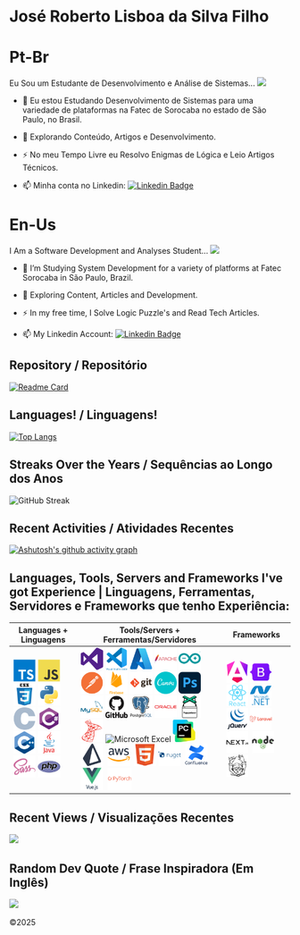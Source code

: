 # José Roberto Lisboa da Silva Filho
<!--
Metrics Source
<picture>
  <img src="/github-metrics.svg" alt="Metrics">
</picture>
-->
<!--
Main
**Proceed15/Proceed15** is a ✨ _special_ ✨ repository because its `README.md` (this file) appears on your GitHub profile.

Here are some ideas to get you started:

- 🔭 I’m currently working on ...
- 🌱 I’m currently learning ...
- 👯 I’m looking to collaborate on ...
- 🤔 I’m looking for help with ...
- 💬 Ask me about ...
- 📫 How to reach me: ...
- 😄 Pronouns: ...
- ⚡ Fun fact: ...
-->
<!-- https://github.com/algebrot/clone-wars-website/tree/main -->
# Pt-Br
Eu Sou um Estudante de Desenvolvimento e Análise de Sistemas... <kbd><img src="https://i.giphy.com/3oKIPnAiaMCws8nOsE.webp" width="33"></kbd>

- :telescope: Eu estou Estudando Desenvolvimento de Sistemas para uma variedade de plataformas na Fatec de Sorocaba no estado de São Paulo, no Brasil.

- :seedling: Explorando Conteúdo, Artigos e Desenvolvimento.

- :zap: No meu Tempo Livre eu Resolvo Enigmas de Lógica e Leio Artigos Técnicos.

- :mailbox: Minha conta no Linkedin: [![Linkedin Badge](https://img.shields.io/badge/-José-blue?style=flat&logo=Linkedin&logoColor=white)](https://br.linkedin.com/in/jos%C3%A9-roberto-lisboa-da-silva-filho-ab4b492a6)

# En-Us
I Am a Software Development and Analyses Student... <kbd><img src="https://i.giphy.com/3oKIPnAiaMCws8nOsE.webp" width="33"></kbd>

- :telescope: I’m Studying System Development for a variety of platforms at Fatec Sorocaba in São Paulo, Brazil.

- :seedling: Exploring Content, Articles and Development.

- :zap: In my free time, I Solve Logic Puzzle's and Read Tech Articles.

- :mailbox: My Linkedin Account: [![Linkedin Badge](https://img.shields.io/badge/-Jose-blue?style=flat&logo=Linkedin&logoColor=white)](https://br.linkedin.com/in/jos%C3%A9-roberto-lisboa-da-silva-filho-ab4b492a6)
<!--
<div align="left"> 
<a href="https://github.com/anuraghazra/github-readme-stats#gh-light-mode-only">
<img height=300 src="https://github-readme-stats-git-masterrstaa-rickstaa.vercel.app/api/top-langs/?username=proceed15&layout=compact&langs_count=12&hide_border=true&role=owner,collaborator&theme=default#gh-light-mode-only" alt="Jose's Language stats" />
</a>
</div>
-->
## Repository / Repositório 
[![Readme Card](https://github-readme-stats.vercel.app/api/pin/?username=Proceed15&repo=Proceed15&show_owner=true&theme=dark)](https://github.com/anuraghazra/github-readme-stats)

## Languages! / Linguagens!
[![Top Langs](https://github-readme-stats.vercel.app/api/top-langs/?username=Proceed15&langs_count=20&layout=pie&theme=dark)](https://github.com/anuraghazra/github-readme-stats)

<!--
[![trophy](https://github-profile-trophy.vercel.app/?username=proceed15)](https://github.com/ryo-ma/github-profile-trophy)
-->
<!-- Remember to Use it Yourself: &nbsp; <img src="" title="" alt="" width="40" height="40"/>&nbsp;...-->
<!--
![Proceed15's GitHub stats](https://github-readme-stats.vercel.app/api?username=Proceed15&show_icons=true&theme=transparent)
![Top Langs](https://github-readme-stats.vercel.app/api/top-langs/?username=Proceed15&layout=compact&theme=default)
-->
## Streaks Over the Years / Sequências ao Longo dos Anos
![GitHub Streak](http://github-readme-streak-stats.herokuapp.com?user=Proceed15&theme=blue-green&mode=weekly)

## Recent Activities / Atividades Recentes
[![Ashutosh's github activity graph](https://github-readme-activity-graph.vercel.app/graph?username=proceed15&point=FEAD17&bg_color=02121C&theme=github-compact)](https://github.com/ashutosh00710/github-readme-activity-graph)
## Languages, Tools, Servers and Frameworks I've got Experience | Linguagens, Ferramentas, Servidores e Frameworks que tenho Experiência:


| Languages + Linguagens | Tools/Servers + Ferramentas/Servidores | Frameworks |
| --- | --- | --- |
| <img src="https://github.com/devicons/devicon/blob/master/icons/typescript/typescript-original.svg" title="TypeScript" alt="TypeScript" width="40" height="40"/>&nbsp;<img src="https://github.com/devicons/devicon/blob/master/icons/javascript/javascript-original.svg" title="JavaScript" alt="JavaScript" width="40" height="40"/>&nbsp;<img src="https://github.com/devicons/devicon/blob/master/icons/css3/css3-original-wordmark.svg" title="CSS3" alt="CSS" width="40" height="40"/>&nbsp;<img src="https://github.com/devicons/devicon/blob/master/icons/python/python-original.svg" title="Python" alt="Python" width="40" height="40"/>&nbsp;<img src="https://github.com/devicons/devicon/blob/master/icons/c/c-original.svg" title="C" alt="C" width="40" height="40"/>&nbsp;<img src="https://github.com/devicons/devicon/blob/master/icons/csharp/csharp-original.svg" title="CSharp" alt="CSharp" width="40" height="40"/>&nbsp;<img src="https://github.com/devicons/devicon/blob/master/icons/cplusplus/cplusplus-original.svg" title="C++" alt="C++" width="40" height="40"/>&nbsp;<img src="https://github.com/devicons/devicon/blob/master/icons/java/java-original-wordmark.svg" title="Java" alt="Java" width="40" height="40"/>&nbsp;<img src="https://github.com/devicons/devicon/blob/master/icons/sass/sass-original.svg" title="SASS" alt="SASS" width="40" height="40"/>&nbsp;<img src="https://github.com/devicons/devicon/blob/master/icons/php/php-original.svg" title="PHP" alt="PHP" width="40" height="40"/>|<img src="https://github.com/devicons/devicon/blob/master/icons/visualstudio/visualstudio-plain.svg" title="Visual Studio" alt="Visual Studio" width="40" height="40"/>&nbsp;<img src="https://github.com/devicons/devicon/blob/master/icons/vscode/vscode-original-wordmark.svg" title="VSCode" alt="Visual Studio Code" width="40" height="40"/>&nbsp;<img src="https://github.com/devicons/devicon/blob/master/icons/azure/azure-original.svg" title="Azure" alt="Azure" width="40" height="40"/>&nbsp;<img src="https://github.com/devicons/devicon/blob/master/icons/apache/apache-original-wordmark.svg" title="Apache" alt="Apache Server" width="40" height="40"/>&nbsp;<img src="https://github.com/devicons/devicon/blob/master/icons/arduino/arduino-original.svg" title="Arduino" alt="Arduino" width="40" height="40"/>&nbsp;<img src="https://github.com/devicons/devicon/blob/master/icons/postman/postman-original.svg" title="Postman" alt="Postman" width="40" height="40"/>&nbsp;<img src="https://github.com/devicons/devicon/blob/master/icons/firebase/firebase-plain-wordmark.svg" title="Firebase" alt="Firebase" width="40" height="40"/>&nbsp;<img src="https://github.com/devicons/devicon/blob/master/icons/git/git-original-wordmark.svg" title="Git" alt="Git" width="40" height="40"/>&nbsp;<img src="https://github.com/devicons/devicon/blob/master/icons/canva/canva-original.svg" title="Canva" alt="Canva" width="40" height="40"/>&nbsp;<img src="https://github.com/devicons/devicon/blob/master/icons/photoshop/photoshop-original.svg" title="Photoshop" alt="Photoshop" width="40" height="40"/>&nbsp;<img src="https://github.com/devicons/devicon/blob/master/icons/mysql/mysql-original-wordmark.svg" title="MySQL" alt="MySQL" width="40" height="40"/>&nbsp;<img src="https://github.com/devicons/devicon/blob/master/icons/github/github-original-wordmark.svg" title="Github" alt="Github" width="40" height="40"/>&nbsp;<img src="https://github.com/devicons/devicon/blob/master/icons/postgresql/postgresql-original-wordmark.svg" title="PostgreSQL" alt="PostgreSQL" width="40" height="40"/>&nbsp;<img src="https://github.com/devicons/devicon/blob/master/icons/oracle/oracle-original.svg" title="Oracle" alt="Oracle" width="40" height="40"/>&nbsp;<img src="https://github.com/devicons/devicon/blob/master/icons/puppeteer/puppeteer-original.svg" title="Puppeteer" alt="Puppeteer" width="40" height="40"/>&nbsp;<img src="https://github.com/devicons/devicon/blob/master/icons/microsoftsqlserver/microsoftsqlserver-plain.svg" title="SQL Server" alt="SQL Server" width="40" height="40"/>&nbsp;<img src="https://github.com/sempostma/office365-icons/blob/master/svg/excel.svg" title="Excel" alt="Microsoft Excel" width="40" height="40"/>&nbsp;<img src="https://github.com/devicons/devicon/blob/master/icons/pycharm/pycharm-original.svg" title="pycharm" alt="Pycharm Idle" width="40" height="40"/>&nbsp; <img src="https://github.com/devicons/devicon/blob/master/icons/prisma/prisma-original.svg" title="Prisma" alt="Prisma Software" width="40" height="40"/>&nbsp; <img src="https://github.com/devicons/devicon/blob/master/icons/amazonwebservices/amazonwebservices-original-wordmark.svg" title="AWS Amazon Web Services" alt="AWS Amazon Web Services" width="40" height="40"/>&nbsp; <img src="https://github.com/devicons/devicon/blob/master/icons/html5/html5-original.svg" title="HTML5" alt="HTML" width="40" height="40"/>&nbsp;<img src="https://github.com/devicons/devicon/blob/master/icons/nuget/nuget-original-wordmark.svg" title="NuGet" alt="NuGet" width="40" height="40"/>&nbsp; <img src="https://github.com/devicons/devicon/blob/master/icons/confluence/confluence-original-wordmark.svg" title="Confluence" alt="Confluence" width="40" height="40"/>&nbsp; <img src="https://github.com/devicons/devicon/blob/master/icons/vuejs/vuejs-original-wordmark.svg" title="VueJS" alt="VueJS" width="40" height="40"/>&nbsp; <img src="https://github.com/devicons/devicon/blob/master/icons/pytorch/pytorch-plain-wordmark.svg" title="PyTorchLearning" alt="PyTorchLearning" width="43" height="40"/>|<img src="https://github.com/devicons/devicon/blob/master/icons/angular/angular-original.svg" title="Angular" alt="Angular" width="39" height="39"/>&nbsp;<img src="https://github.com/devicons/devicon/blob/master/icons/bootstrap/bootstrap-original.svg" title="Bootstrap" alt="Bootstrap" width="39" height="39"/>&nbsp;<img src="https://github.com/devicons/devicon/blob/master/icons/react/react-original-wordmark.svg" title="React" alt="React" width="39" height="39"/>&nbsp;<img src="https://github.com/devicons/devicon/blob/master/icons/dot-net/dot-net-plain-wordmark.svg" title=".NET" alt=".NET" width="39" height="39"/>&nbsp;<img src="https://github.com/devicons/devicon/blob/master/icons/jquery/jquery-original-wordmark.svg" title="jQuery" alt="jQuery" width="39" height="39"/>&nbsp;<img src="https://github.com/devicons/devicon/blob/master/icons/laravel/laravel-original-wordmark.svg" title="Laravel" alt="Laravel" width="39" height="39"/>&nbsp;<img src="https://github.com/devicons/devicon/blob/master/icons/nextjs/nextjs-original-wordmark.svg" title="Next.js" alt="Next.js" width="39" height="39"/>&nbsp; <img src="https://github.com/devicons/devicon/blob/master/icons/nodejs/nodejs-original-wordmark.svg" title="NodeJS" alt="Node from JS" width="39" height="39"/>&nbsp; <img src="https://github.com/devicons/devicon/blob/master/icons/composer/composer-line.svg" title="Composer" alt="Composer" width="39" height="39"/>


## Recent Views / Visualizações Recentes
![](https://komarev.com/ghpvc/?username=proceed15)

## Random Dev Quote / Frase Inspiradora (Em Inglês)
![](https://quotes-github-readme.vercel.app/api?type=vetical&theme=light)




©2025
